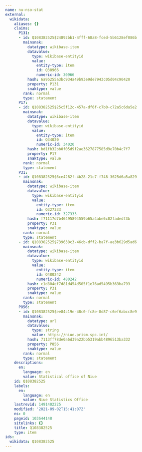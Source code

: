 ```yaml
---
name: nu-nso-stat
external:
  wikidata:
    aliases: {}
    claims:
      P131:
      - id: Q108382525$24892bb1-4fff-68a8-fced-5b6128ef086b
        mainsnak:
          datatype: wikibase-item
          datavalue:
            type: wikibase-entityid
            value:
              entity-type: item
              id: Q30966
              numeric-id: 30966
          hash: 6a9b255a3bc934a49b93e9de7943c05d04c90420
          property: P131
          snaktype: value
        rank: normal
        type: statement
      P17:
      - id: Q108382525$25c5f12c-457a-df6f-c7b0-c72a5c6da5e2
        mainsnak:
          datatype: wikibase-item
          datavalue:
            type: wikibase-entityid
            value:
              entity-type: item
              id: Q34020
              numeric-id: 34020
          hash: bd1fb32bb0f05d9f2ae3627877585d9e70b4c7f7
          property: P17
          snaktype: value
        rank: normal
        type: statement
      P31:
      - id: Q108382525$6ce4282f-4b28-21c7-f748-3625d6a5a829
        mainsnak:
          datatype: wikibase-item
          datavalue:
            type: wikibase-entityid
            value:
              entity-type: item
              id: Q327333
              numeric-id: 327333
          hash: f71117d7b46495894559b65a4abe6c02fadedf3b
          property: P31
          snaktype: value
        rank: normal
        type: statement
      - id: Q108382525$739638c3-46cb-dff2-ba7f-ae3b629d5ad6
        mainsnak:
          datatype: wikibase-item
          datavalue:
            type: wikibase-entityid
            value:
              entity-type: item
              id: Q480242
              numeric-id: 480242
          hash: c1d804ef7d81d454d505f1e76ad5495b363ba793
          property: P31
          snaktype: value
        rank: normal
        type: statement
      P856:
      - id: Q108382525$ee84c19e-48c0-fc8e-8d87-c6ef6abcc8e9
        mainsnak:
          datatype: url
          datavalue:
            type: string
            value: https://niue.prism.spc.int/
          hash: 7113ff78de0a6d39a22bb5319abb4896513ba332
          property: P856
          snaktype: value
        rank: normal
        type: statement
    descriptions:
      en:
        language: en
        value: Statistical office of Niue
    id: Q108382525
    labels:
      en:
        language: en
        value: Niue Statistics Office
    lastrevid: 1491402225
    modified: '2021-09-02T15:41:07Z'
    ns: 0
    pageid: 103644148
    sitelinks: {}
    title: Q108382525
    type: item
ids:
  wikidata: Q108382525
---
```

